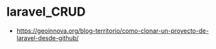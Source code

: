 # laravel_CRUD
- https://geoinnova.org/blog-territorio/como-clonar-un-proyecto-de-laravel-desde-github/
